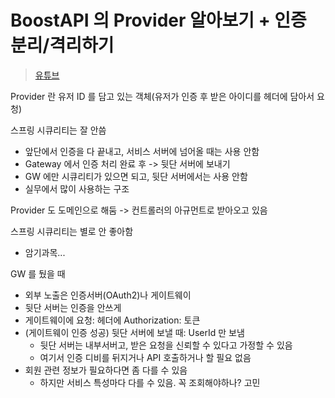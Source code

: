 # BoostAPI 의 Provider 알아보기 + 인증 분리/격리하기

> [유튜브](https://www.youtube.com/watch?v=Kx5vE4OVxSw&t=398s)

Provider 란 유저 ID 를 담고 있는 객체(유저가 인증 후 받은 아이디를 헤더에 담아서 요청)

스프링 시큐리티는 잘 안씀

- 앞단에서 인증을 다 끝내고, 서비스 서버에 넘어올 때는 사용 안함
- Gateway 에서 인증 처리 완료 후 -> 뒷단 서버에 보내기
- GW 에만 시큐리티가 있으면 되고, 뒷단 서버에서는 사용 안함
- 실무에서 많이 사용하는 구조

Provider 도 도메인으로 해둠 -> 컨트롤러의 아규먼트로 받아오고 있음

스프링 시큐리티는 별로 안 좋아함

- 암기과목...

GW 를 뒀을 때

- 외부 노출은 인증서버(OAuth2)나 게이트웨이
- 뒷단 서버는 인증을 안쓰게
- 게이트웨이에 요청: 헤더에 Authorization: 토큰
- (게이트웨이 인증 성공) 뒷단 서버에 보낼 때: UserId 만 보냄
  - 뒷단 서버는 내부서버고, 받은 요청을 신뢰할 수 있다고 가정할 수 있음
  - 여기서 인증 디비를 뒤지거나 API 호출하거나 할 필요 없음
- 회원 관련 정보가 필요하다면 좀 다를 수 있음
  - 하지만 서비스 특성마다 다를 수 있음. 꼭 조회해야하나? 고민
